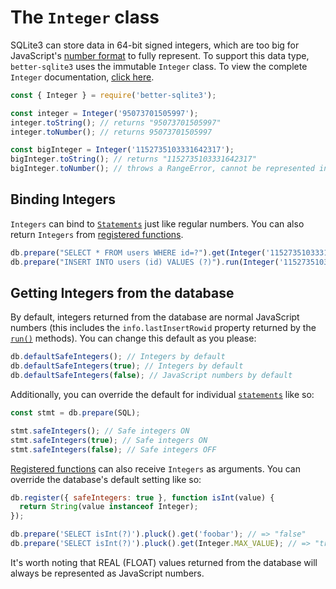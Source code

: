 # The `Integer` class

SQLite3 can store data in 64-bit signed integers, which are too big for JavaScript's [number format](https://en.wikipedia.org/wiki/Double-precision_floating-point_format) to fully represent. To support this data type, `better-sqlite3` uses the immutable `Integer` class. To view the complete `Integer` documentation, [click here](https://github.com/JoshuaWise/integer).

```js
const { Integer } = require('better-sqlite3');

const integer = Integer('95073701505997');
integer.toString(); // returns "95073701505997"
integer.toNumber(); // returns 95073701505997

const bigInteger = Integer('1152735103331642317');
bigInteger.toString(); // returns "1152735103331642317"
bigInteger.toNumber(); // throws a RangeError, cannot be represented in JavaScript
```

## Binding Integers

`Integers` can bind to [`Statements`](./api.md#class-statement) just like regular numbers. You can also return `Integers` from [registered functions](./api.md#registeroptions-function---this).

```js
db.prepare("SELECT * FROM users WHERE id=?").get(Integer('1152735103331642317'));
db.prepare("INSERT INTO users (id) VALUES (?)").run(Integer('1152735103331642317'));
```

## Getting Integers from the database

By default, integers returned from the database are normal JavaScript numbers (this includes the `info.lastInsertRowid` property returned by the [`run()`](./api.md#runbindparameters---object) methods). You can change this default as you please:

```js
db.defaultSafeIntegers(); // Integers by default
db.defaultSafeIntegers(true); // Integers by default
db.defaultSafeIntegers(false); // JavaScript numbers by default
```

Additionally, you can override the default for individual [`statements`](./api.md#class-statement) like so:

```js
const stmt = db.prepare(SQL);

stmt.safeIntegers(); // Safe integers ON
stmt.safeIntegers(true); // Safe integers ON
stmt.safeIntegers(false); // Safe integers OFF
```

[Registered functions](./api.md#registeroptions-function---this) can also receive `Integers` as arguments. You can override the database's default setting like so:

```js
db.register({ safeIntegers: true }, function isInt(value) {
  return String(value instanceof Integer);
});

db.prepare('SELECT isInt(?)').pluck().get('foobar'); // => "false"
db.prepare('SELECT isInt(?)').pluck().get(Integer.MAX_VALUE); // => "true"
```

It's worth noting that REAL (FLOAT) values returned from the database will always be represented as JavaScript numbers.

